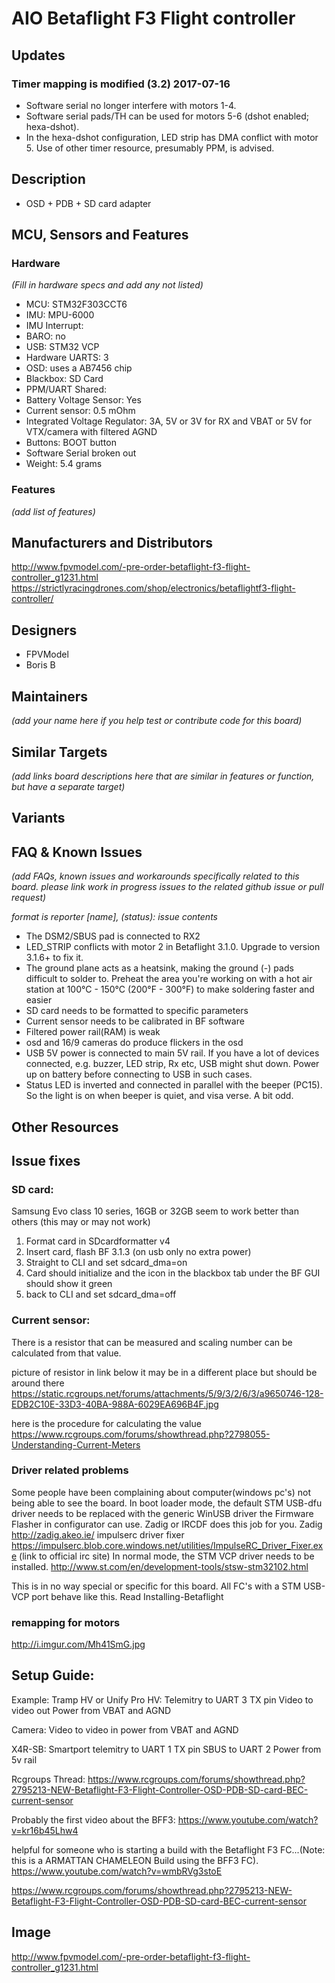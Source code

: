 # AIO Betaflight F3 Flight controller

## Updates

### Timer mapping is modified (3.2) 2017-07-16

- Software serial no longer interfere with motors 1-4.
- Software serial pads/TH can be used for motors 5-6 (dshot enabled; hexa-dshot).
- In the hexa-dshot configuration, LED strip has DMA conflict with motor 5. Use of other timer resource, presumably PPM, is advised.

## Description

- OSD + PDB + SD card adapter

## MCU, Sensors and Features

### Hardware

_(Fill in hardware specs and add any not listed)_

- MCU: STM32F303CCT6
- IMU: MPU-6000
- IMU Interrupt:
- BARO: no
- USB: STM32 VCP
- Hardware UARTS: 3
- OSD: uses a AB7456 chip
- Blackbox: SD Card
- PPM/UART Shared:
- Battery Voltage Sensor: Yes
- Current sensor: 0.5 mOhm
- Integrated Voltage Regulator: 3A, 5V or 3V for RX and VBAT or 5V for VTX/camera with filtered AGND
- Buttons: BOOT button
- Software Serial broken out
- Weight: 5.4 grams

### Features

_(add list of features)_

## Manufacturers and Distributors

http://www.fpvmodel.com/-pre-order-betaflight-f3-flight-controller_g1231.html
https://strictlyracingdrones.com/shop/electronics/betaflightf3-flight-controller/

## Designers

- FPVModel
- Boris B

## Maintainers

_(add your name here if you help test or contribute code for this board)_

## Similar Targets

_(add links board descriptions here that are similar in features or function, but have a separate target)_

## Variants

## FAQ & Known Issues

_(add FAQs, known issues and workarounds specifically related to this board. please link work in progress issues to the related github issue or pull request)_

_format is reporter [name], (status): issue contents_

- The DSM2/SBUS pad is connected to RX2
- LED_STRIP conflicts with motor 2 in Betaflight 3.1.0. Upgrade to version 3.1.6+ to fix it.
- The ground plane acts as a heatsink, making the ground (-) pads difficult to solder to. Preheat the area you're working on with a hot air station at 100°C - 150°C (200°F - 300°F) to make soldering faster and easier
- SD card needs to be formatted to specific parameters
- Current sensor needs to be calibrated in BF software
- Filtered power rail(RAM) is weak
- osd and 16/9 cameras do produce flickers in the osd
- USB 5V power is connected to main 5V rail. If you have a lot of devices connected, e.g. buzzer, LED strip, Rx etc, USB might shut down. Power up on battery before connecting to USB in such cases.
- Status LED is inverted and connected in parallel with the beeper (PC15). So the light is on when beeper is quiet, and visa verse. A bit odd.

## Other Resources

## Issue fixes

### SD card:

Samsung Evo class 10 series, 16GB or 32GB seem to work better than others
(this may or may not work)

1. Format card in SDcardformatter v4
2. Insert card, flash BF 3.1.3 (on usb only no extra power)
3. Straight to CLI and set sdcard_dma=on
4. Card should initialize and the icon in the blackbox tab under the BF GUI should show it green
5. back to CLI and set sdcard_dma=off

### Current sensor:

There is a resistor that can be measured and scaling number can be calculated from that value.

picture of resistor in link below
it may be in a different place but should be around there
https://static.rcgroups.net/forums/attachments/5/9/3/2/6/3/a9650746-128-EDB2C10E-33D3-40BA-988A-6029EA696B4F.jpg

here is the procedure for calculating the value
https://www.rcgroups.com/forums/showthread.php?2798055-Understanding-Current-Meters

### Driver related problems

Some people have been complaining about computer(windows pc's) not being able to see the board.
In boot loader mode, the default STM USB-dfu driver needs to be replaced with the generic WinUSB driver the Firmware Flasher in configurator can use. Zadig or IRCDF does this job for you.
Zadig http://zadig.akeo.ie/
impulserc driver fixer https://impulserc.blob.core.windows.net/utilities/ImpulseRC_Driver_Fixer.exe (link to official irc site)
In normal mode, the STM VCP driver needs to be installed. http://www.st.com/en/development-tools/stsw-stm32102.html

This is in no way special or specific for this board. All FC's with a STM USB-VCP port behave like this. Read Installing-Betaflight

### remapping for motors

http://i.imgur.com/Mh41SmG.jpg

## Setup Guide:

Example:
Tramp HV or Unify Pro HV:
Telemitry to UART 3 TX pin
Video to video out
Power from VBAT and AGND

Camera:
Video to video in
power from VBAT and AGND

X4R-SB:
Smartport telemitry to UART 1 TX pin
SBUS to UART 2
Power from 5v rail

Rcgroups Thread: https://www.rcgroups.com/forums/showthread.php?2795213-NEW-Betaflight-F3-Flight-Controller-OSD-PDB-SD-card-BEC-current-sensor

Probably the first video about the BFF3: https://www.youtube.com/watch?v=kr16b45Lhw4

helpful for someone who is starting a build with the Betaflight F3 FC...(Note: this is a ARMATTAN CHAMELEON Build using the BFF3 FC). https://www.youtube.com/watch?v=wmbRVg3stoE

https://www.rcgroups.com/forums/showthread.php?2795213-NEW-Betaflight-F3-Flight-Controller-OSD-PDB-SD-card-BEC-current-sensor

## Image

http://www.fpvmodel.com/-pre-order-betaflight-f3-flight-controller_g1231.html
